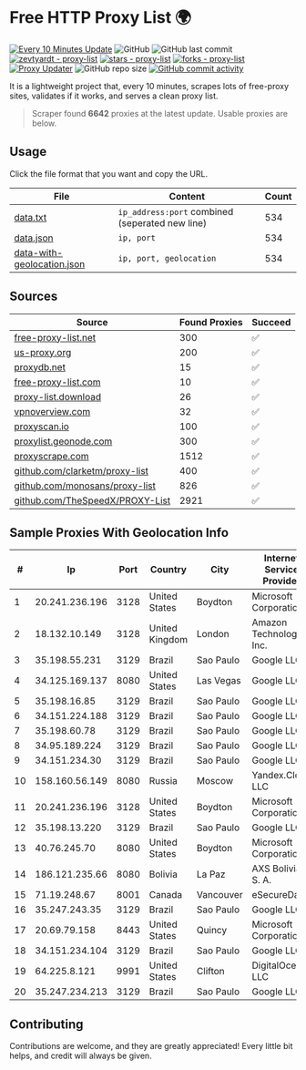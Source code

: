 
# Free HTTP Proxy List 🌍

[![Every 10 Minutes Update](https://github.com/mertguvencli/http-proxy-list/actions/workflows/main.yml/badge.svg?branch=main)](https://github.com/mertguvencli/http-proxy-list/actions/workflows/main.yml)
![GitHub](https://img.shields.io/github/license/mertguvencli/http-proxy-list)
![GitHub last commit](https://img.shields.io/github/last-commit/mertguvencli/http-proxy-list)
[![zevtyardt - proxy-list](https://img.shields.io/static/v1?label=zevtyardt&message=proxy-list&color=blue&logo=github)](https://github.com/zevtyardt/proxy-list "Go to GitHub repo")
[![stars - proxy-list](https://img.shields.io/github/stars/zevtyardt/proxy-list?style=social)](https://github.com/zevtyardt/proxy-list)
[![forks - proxy-list](https://img.shields.io/github/forks/zevtyardt/proxy-list?style=social)](https://github.com/zevtyardt/proxy-list)
[![Proxy Updater](https://github.com/zevtyardt/proxy-list/workflows/Proxy%20Updater/badge.svg)](https://github.com/zevtyardt/proxy-list/actions?query=workflow:"Proxy+Updater")
![GitHub repo size](https://img.shields.io/github/repo-size/zevtyardt/proxy-list)
[![GitHub commit activity](https://img.shields.io/github/commit-activity/m/zevtyardt/proxy-list?logo=commits)](https://github.com/zevtyardt/proxy-list/commits/main)

It is a lightweight project that, every 10 minutes, scrapes lots of free-proxy sites, validates if it works, and serves a clean proxy list.

> Scraper found **6642** proxies at the latest update. Usable proxies are below.

## Usage

Click the file format that you want and copy the URL.

|File|Content|Count|
|----|-------|-----|
|[data.txt](https://raw.githubusercontent.com/mertguvencli/http-proxy-list/main/proxy-list/data.txt)|`ip_address:port` combined (seperated new line)|534|
|[data.json](https://raw.githubusercontent.com/mertguvencli/http-proxy-list/main/proxy-list/data.json)|`ip, port`|534|
|[data-with-geolocation.json](https://raw.githubusercontent.com/mertguvencli/http-proxy-list/main/proxy-list/data-with-geolocation.json)|`ip, port, geolocation`|534|

## Sources

|Source|Found Proxies|Succeed|
|------|-------------|-------|
|[free-proxy-list.net](https://free-proxy-list.net)|300|✅|
|[us-proxy.org](https://www.us-proxy.org)|200|✅|
|[proxydb.net](http://proxydb.net)|15|✅|
|[free-proxy-list.com](https://free-proxy-list.com/?page=&port=&type%5B%5D=http&type%5B%5D=https&up_time=0&search=Search)|10|✅|
|[proxy-list.download](https://www.proxy-list.download/HTTP)|26|✅|
|[vpnoverview.com](https://vpnoverview.com/privacy/anonymous-browsing/free-proxy-servers)|32|✅|
|[proxyscan.io](https://www.proxyscan.io)|100|✅|
|[proxylist.geonode.com](https://proxylist.geonode.com/api/proxy-list?limit=300&page=1&sort_by=lastChecked&sort_type=desc&protocols=http,https)|300|✅|
|[proxyscrape.com](https://api.proxyscrape.com/v2/?request=displayproxies&protocol=http&timeout=10000&country=all&ssl=all&anonymity=all)|1512|✅|
|[github.com/clarketm/proxy-list](https://raw.githubusercontent.com/clarketm/proxy-list/master/proxy-list-raw.txt)|400|✅|
|[github.com/monosans/proxy-list](https://raw.githubusercontent.com/monosans/proxy-list/main/proxies/http.txt)|826|✅|
|[github.com/TheSpeedX/PROXY-List](https://raw.githubusercontent.com/TheSpeedX/PROXY-List/master/http.txt)|2921|✅|


## Sample Proxies With Geolocation Info

|#|Ip|Port|Country|City|Internet Service Provider|
|-|--|----|-------|----|-------------------------|
|1|20.241.236.196|3128|United States|Boydton|Microsoft Corporation|
|2|18.132.10.149|3128|United Kingdom|London|Amazon Technologies Inc.|
|3|35.198.55.231|3129|Brazil|Sao Paulo|Google LLC|
|4|34.125.169.137|8080|United States|Las Vegas|Google LLC|
|5|35.198.16.85|3129|Brazil|Sao Paulo|Google LLC|
|6|34.151.224.188|3129|Brazil|Sao Paulo|Google LLC|
|7|35.198.60.78|3129|Brazil|Sao Paulo|Google LLC|
|8|34.95.189.224|3129|Brazil|Sao Paulo|Google LLC|
|9|34.151.234.30|3129|Brazil|Sao Paulo|Google LLC|
|10|158.160.56.149|8080|Russia|Moscow|Yandex.Cloud LLC|
|11|20.241.236.196|3128|United States|Boydton|Microsoft Corporation|
|12|35.198.13.220|3129|Brazil|Sao Paulo|Google LLC|
|13|40.76.245.70|8080|United States|Boydton|Microsoft Corporation|
|14|186.121.235.66|8080|Bolivia|La Paz|AXS Bolivia S. A.|
|15|71.19.248.67|8001|Canada|Vancouver|eSecureData|
|16|35.247.243.35|3129|Brazil|Sao Paulo|Google LLC|
|17|20.69.79.158|8443|United States|Quincy|Microsoft Corporation|
|18|34.151.234.104|3129|Brazil|Sao Paulo|Google LLC|
|19|64.225.8.121|9991|United States|Clifton|DigitalOcean, LLC|
|20|35.247.234.213|3129|Brazil|Sao Paulo|Google LLC|



## Contributing

Contributions are welcome, and they are greatly appreciated! Every
little bit helps, and credit will always be given.

